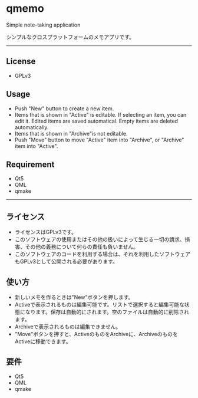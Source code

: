 # qmemo
Simple note-taking application

シンプルなクロスプラットフォームのメモアプリです。

---

## License
* GPLv3

## Usage
* Push "New" button to create a new item.
* Items that is shown in "Active" is editable. If selecting an item, you can edit it. Edited items are saved automatical. Empty items are deleted automatically.
* Items that is shown in "Archive"is not editable.
* Push "Move" button to move "Active" item into "Archive", or "Archive" item into "Active".

## Requirement
* Qt5
* QML
* qmake

---

## ライセンス
* ライセンスはGPLv3です。
* このソフトウェアの使用またはその他の扱いによって生じる一切の請求、損害、その他の義務について何らの責任も負いません。
* このソフトウェアのコードを利用する場合は、それを利用したソフトウェアもGPLv3として公開される必要があります。

## 使い方
* 新しいメモを作るときは"New"ボタンを押します。
* Activeで表示されるものは編集可能です。リストで選択すると編集可能な状態になります。保存は自動的にされます。空のファイルは自動的に削除されます。
* Archiveで表示されるものは編集できません。
* "Move"ボタンを押すと、ActiveのものをArchiveに、ArchiveのものをActiveに移動できます。

## 要件
* Qt5
* QML
* qmake
